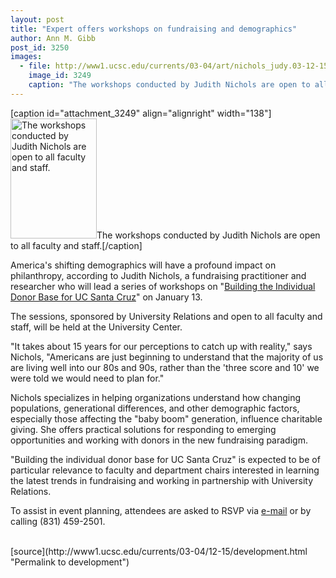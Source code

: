 ```yaml
---
layout: post
title: "Expert offers workshops on fundraising and demographics"
author: Ann M. Gibb
post_id: 3250
images:
  - file: http://www1.ucsc.edu/currents/03-04/art/nichols_judy.03-12-15.138.jpg
    image_id: 3249
    caption: "The workshops conducted by Judith Nichols are open to all faculty and staff."
---
```


[caption id="attachment_3249" align="alignright" width="138"]<a href="http://localhost/mysite/wp-content/uploads/2003/12/nichols_judy.03-12-15.138.jpg"><img class="size-full wp-image-3249" src="http://localhost/mysite/wp-content/uploads/2003/12/nichols_judy.03-12-15.138.jpg" alt="The workshops conducted by Judith Nichols are open to all faculty and staff." width="138" height="192" /></a>The workshops conducted by Judith Nichols are open to all faculty and staff.[/caption]
<p>
  America's shifting demographics will have a profound impact on philanthropy, according to Judith Nichols, a fundraising practitioner and researcher who will lead a series of workshops on "<a href="http://urelations.ucsc.edu/nichols-agenda.html">Building the Individual Donor Base for UC Santa Cruz</a>" on January 13.
</p>
<p>
  The sessions, sponsored by University Relations and open to all faculty and staff, will be held at the University Center.<br>
</p>
<p>
  "It takes about 15 years for our perceptions to catch up with reality," says Nichols, "Americans are just beginning to understand that the majority of us are living well into our 80s and 90s, rather than the 'three score and 10' we were told we would need to plan for."<br>
</p>
<p>
  Nichols specializes in helping organizations understand how changing populations, generational differences, and other demographic factors, especially those affecting the "baby boom" generation, influence charitable giving. She offers practical solutions for responding to emerging opportunities and working with donors in the new fundraising paradigm.<br>
</p>
<p>
  "Building the individual donor base for UC Santa Cruz" is expected to be of particular relevance to faculty and department chairs interested in learning the latest trends in fundraising and working in partnership with University Relations.
</p>
<p>
  To assist in event planning, attendees are asked to RSVP via <a href="mailto:urrecept@ucsc.edu">e-mail</a> or by calling (831) 459-2501.<br>
  <br>
</p>
[source](http://www1.ucsc.edu/currents/03-04/12-15/development.html "Permalink to development")
